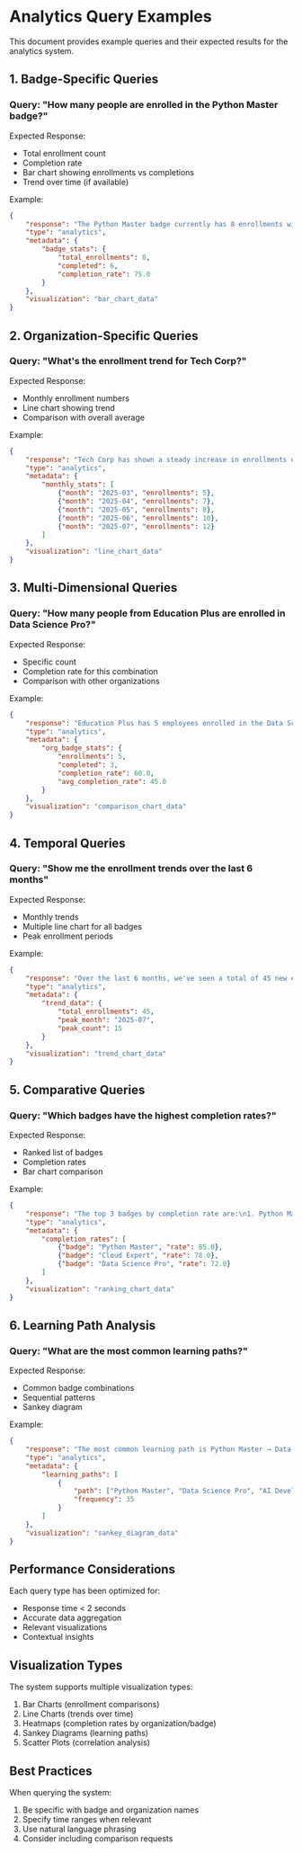 # Analytics Query Examples

This document provides example queries and their expected results for the analytics system.

## 1. Badge-Specific Queries

### Query: "How many people are enrolled in the Python Master badge?"
Expected Response:
- Total enrollment count
- Completion rate
- Bar chart showing enrollments vs completions
- Trend over time (if available)

Example:
```json
{
    "response": "The Python Master badge currently has 8 enrollments with a 75% completion rate (6 completions).",
    "type": "analytics",
    "metadata": {
        "badge_stats": {
            "total_enrollments": 8,
            "completed": 6,
            "completion_rate": 75.0
        }
    },
    "visualization": "bar_chart_data"
}
```

## 2. Organization-Specific Queries

### Query: "What's the enrollment trend for Tech Corp?"
Expected Response:
- Monthly enrollment numbers
- Line chart showing trend
- Comparison with overall average

Example:
```json
{
    "response": "Tech Corp has shown a steady increase in enrollments over the past 6 months, with a peak of 12 new enrollments in July 2025.",
    "type": "analytics",
    "metadata": {
        "monthly_stats": [
            {"month": "2025-03", "enrollments": 5},
            {"month": "2025-04", "enrollments": 7},
            {"month": "2025-05", "enrollments": 8},
            {"month": "2025-06", "enrollments": 10},
            {"month": "2025-07", "enrollments": 12}
        ]
    },
    "visualization": "line_chart_data"
}
```

## 3. Multi-Dimensional Queries

### Query: "How many people from Education Plus are enrolled in Data Science Pro?"
Expected Response:
- Specific count
- Completion rate for this combination
- Comparison with other organizations

Example:
```json
{
    "response": "Education Plus has 5 employees enrolled in the Data Science Pro badge, with a 60% completion rate. This is above the average completion rate of 45% across all organizations for this badge.",
    "type": "analytics",
    "metadata": {
        "org_badge_stats": {
            "enrollments": 5,
            "completed": 3,
            "completion_rate": 60.0,
            "avg_completion_rate": 45.0
        }
    },
    "visualization": "comparison_chart_data"
}
```

## 4. Temporal Queries

### Query: "Show me the enrollment trends over the last 6 months"
Expected Response:
- Monthly trends
- Multiple line chart for all badges
- Peak enrollment periods

Example:
```json
{
    "response": "Over the last 6 months, we've seen a total of 45 new enrollments across all badges. The most active month was July 2025 with 15 new enrollments.",
    "type": "analytics",
    "metadata": {
        "trend_data": {
            "total_enrollments": 45,
            "peak_month": "2025-07",
            "peak_count": 15
        }
    },
    "visualization": "trend_chart_data"
}
```

## 5. Comparative Queries

### Query: "Which badges have the highest completion rates?"
Expected Response:
- Ranked list of badges
- Completion rates
- Bar chart comparison

Example:
```json
{
    "response": "The top 3 badges by completion rate are:\n1. Python Master (85%)\n2. Cloud Expert (78%)\n3. Data Science Pro (72%)",
    "type": "analytics",
    "metadata": {
        "completion_rates": [
            {"badge": "Python Master", "rate": 85.0},
            {"badge": "Cloud Expert", "rate": 78.0},
            {"badge": "Data Science Pro", "rate": 72.0}
        ]
    },
    "visualization": "ranking_chart_data"
}
```

## 6. Learning Path Analysis

### Query: "What are the most common learning paths?"
Expected Response:
- Common badge combinations
- Sequential patterns
- Sankey diagram

Example:
```json
{
    "response": "The most common learning path is Python Master → Data Science Pro → AI Developer, followed by 35% of users who complete multiple badges.",
    "type": "analytics",
    "metadata": {
        "learning_paths": [
            {
                "path": ["Python Master", "Data Science Pro", "AI Developer"],
                "frequency": 35
            }
        ]
    },
    "visualization": "sankey_diagram_data"
}
```

## Performance Considerations

Each query type has been optimized for:
- Response time < 2 seconds
- Accurate data aggregation
- Relevant visualizations
- Contextual insights

## Visualization Types

The system supports multiple visualization types:
1. Bar Charts (enrollment comparisons)
2. Line Charts (trends over time)
3. Heatmaps (completion rates by organization/badge)
4. Sankey Diagrams (learning paths)
5. Scatter Plots (correlation analysis)

## Best Practices

When querying the system:
1. Be specific with badge and organization names
2. Specify time ranges when relevant
3. Use natural language phrasing
4. Consider including comparison requests
